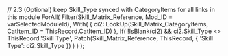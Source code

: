 // 2.3 (Optional) keep Skill_Type synced with CategoryItems for all links in this module
ForAll(
    Filter(Skill_Matrix_Reference, Mod_ID = varSelectedModuleId),
    With(
        { ci2: LookUp(Skill_Matrix_CategoryItems, CatItem_ID = ThisRecord.CatItem_ID) },
        If(
            !IsBlank(ci2) && ci2.Skill_Type <> ThisRecord.'Skill Type',
            Patch(Skill_Matrix_Reference, ThisRecord, { 'Skill Type': ci2.Skill_Type })
        )
    )
);
